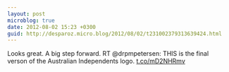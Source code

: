 ```yaml
---
layout: post
microblog: true
date: 2012-08-02 15:23 +0300
guid: http://desparoz.micro.blog/2012/08/02/t231002379313639424.html
---
```

Looks great. A big step forward. RT @drpmpetersen: THIS is the final verson of the Australian Independents logo. [t.co/mD2NHRmv](http://t.co/mD2NHRmv)

